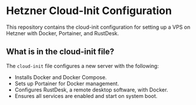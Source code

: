 # Hetzner Cloud-Init Configuration

This repository contains the cloud-init configuration for setting up a VPS on Hetzner with Docker, Portainer, and RustDesk.

## What is in the cloud-init file?

The `cloud-init` file configures a new server with the following:
- Installs Docker and Docker Compose.
- Sets up Portainer for Docker management.
- Configures RustDesk, a remote desktop software, with Docker.
- Ensures all services are enabled and start on system boot.
